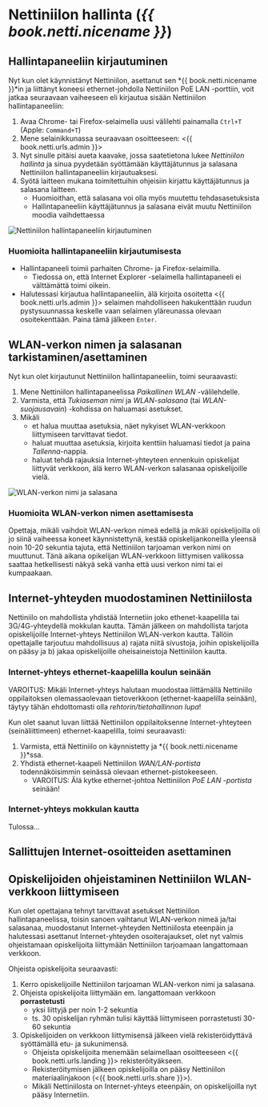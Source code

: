 # Nettiniilon hallinta (*{{ book.netti.nicename }}*)

## Hallintapaneeliin kirjautuminen

Nyt kun olet käynnistänyt Nettiniilon, asettanut sen *{{ book.netti.nicename }}*in ja liittänyt koneesi ethernet-johdolla Nettiniilon PoE LAN -porttiin, voit jatkaa seuraavaan vaiheeseen eli kirjautua sisään Nettiniilon hallintapaneeliin:

1. Avaa Chrome- tai Firefox-selaimella uusi välilehti painamalla `Ctrl+T` (Apple: `Command+T`)
2. Mene selainikkunassa seuraavaan osoitteeseen: <{{ book.netti.urls.admin }}>
3. Nyt sinulle pitäisi aueta kaavake, jossa saatetietona lukee *Nettiniilon hallinta* ja sinua pyydetään syöttämään käyttäjätunnus ja salasana Nettiniilon hallintapaneeliin kirjautuaksesi.
4. Syötä laitteen mukana toimitettuihin ohjeisiin kirjattu käyttäjätunnus ja salasana laitteen.
	- Huomioithan, että salasana voi olla myös muutettu tehdasasetuksista
	- Hallintapaneeliin käyttäjätunnus ja salasana eivät muutu Nettiniilon moodia vaihdettaessa

![Nettiniilon hallintapaneeliin kirjautuminen](http://placehold.it/600x300 "Nettiniilon hallintapaneeliin kirjautuminen (tulossa)")

### Huomioita hallintapaneeliin kirjautumisesta

- Hallintapaneeli toimii parhaiten Chrome- ja Firefox-selaimilla.
	- Tiedossa on, että Internet Explorer -selaimella hallintapaneeli ei välttämättä toimi oikein.
- Halutessasi kirjautua hallintapaneeliin, älä kirjoita osoitetta <{{ book.netti.urls.admin }}> selaimen mahdolliseen hakukenttään ruudun pystysuunnassa keskelle vaan selaimen yläreunassa olevaan osoitekenttään. Paina tämä jälkeen `Enter`.


## WLAN-verkon nimen ja salasanan tarkistaminen/asettaminen

Nyt kun olet kirjautunut Nettiniilon hallintapaneeliin, toimi seuraavasti:

1. Mene Nettiniilon hallintapaneelissa *Paikallinen WLAN* -välilehdelle.
2. Varmista, että *Tukiaseman nimi* ja *WLAN-salasana* (tai *WLAN-suojausavain*) -kohdissa on haluamasi asetukset.
3. Mikäli
	- et halua muuttaa asetuksia, näet nykyiset WLAN-verkkoon liittymiseen tarvittavat tiedot.
	- haluat muuttaa asetuksia, kirjoita kenttiin haluamasi tiedot ja paina *Tallenna*-nappia.
	- haluat tehdä rajauksia Internet-yhteyteen ennenkuin opiskelijat liittyvät verkkoon, älä kerro WLAN-verkon salasanaa opiskelijoille vielä.

![WLAN-verkon nimi ja salasana](http://placehold.it/600x300 "WLAN-verkon nimi ja salasana (tulossa)")

### Huomioita WLAN-verkon nimen asettamisesta

Opettaja, mikäli vaihdoit WLAN-verkon nimeä edellä ja mikäli opiskelijoilla oli jo siinä vaiheessa koneet käynnistettynä, kestää opiskelijankoneilla yleensä noin 10-20 sekuntia tajuta, että Nettiniilon tarjoaman verkon nimi on muuttunut. Tänä aikana opikelijan WLAN-verkkoon liittymisen valikossa saattaa hetkellisesti näkyä sekä vanha että uusi verkon nimi tai ei kumpaakaan.

## Internet-yhteyden muodostaminen Nettiniilosta

Nettiniilo on mahdollista yhdistää Internetiin joko ethenet-kaapelilla tai 3G/4G-yhteydellä mokkulan kautta. Tämän jälkeen on mahdollista tarjota opiskelijoille Internet-yhteys Nettiniilon WLAN-verkon kautta. Tällöin opettajalle tarjoutuu mahdollisuus a) rajata niitä sivustoja, joihin opiskelijoilla on pääsy ja b) jakaa opiskelijoille oheisaineistoja Nettiniilon kautta.

### Internet-yhteys ethernet-kaapelilla koulun seinään

VAROITUS: Mikäli Internet-yhteys halutaan muodostaa liittämällä Nettiniilo oppilaitoksen olemassaolevaan tietoverkkoon (ethernet-kaapelilla seinään), täytyy tähän ehdottomasti olla *rehtorin/tietohallinnon lupa*!

Kun olet saanut luvan liittää Nettiniilon oppilaitoksenne Internet-yhteyteen (seinäliittimeen) ethernet-kaapelilla, toimi seuraavasti:

1. Varmista, että Nettiniilo on käynnistetty ja *{{ book.netti.nicename }}*ssa.
2. Yhdistä ethernet-kaapeli Nettiniilon *WAN/LAN-portista* todennäköisimmin seinässä olevaan ethernet-pistokeeseen.
	- VAROITUS: Älä kytke ethernet-johtoa Nettiniilon *PoE LAN -portista* seinään!

### Internet-yhteys mokkulan kautta

Tulossa...

## Sallittujen Internet-osoitteiden asettaminen


## Opiskelijoiden ohjeistaminen Nettiniilon WLAN-verkkoon liittymiseen

Kun olet opettajana tehnyt tarvittavat asetukset Nettiniilon hallintapaneelissa, toisin sanoen vaihtanut WLAN-verkon nimeä ja/tai salasanaa, muodostanut Internet-yhteyden Nettiniilosta eteenpäin ja halutessasi asettanut Internet-yhteyden osoiterajaukset, olet nyt valmis ohjeistamaan opiskelijoita liittymään Nettiniilon tarjoamaan langattomaan verkkoon.

Ohjeista opiskelijoita seuraavasti:

1. Kerro opiskelijoille Nettiniilon tarjoaman WLAN-verkon nimi ja salasana.
2. Ohjeista opiskelijoita liittymään em. langattomaan verkkoon **porrastetusti**
	- yksi liittyjä per noin 1-2 sekuntia
	- ts. 30 opiskelijan ryhmän tulisi käyttää liittymiseen porrastetusti 30-60 sekuntia
3. Opiskelijoiden on verkkoon liittymisensä jälkeen vielä rekisteröidyttävä syöttämällä etu- ja sukunimensä.
	- Ohjeista opiskelijoita menemään selaimellaan osoitteeseen <{{ book.netti.urls.landing }}> rekisteröityäkseen.
	- Rekisteröitymisen jälkeen opiskelijoilla on pääsy Nettiniilon materiaalinjakoon (<{{ book.netti.urls.share }}>).
	- Mikäli Nettiniilosta on Internet-yhteys eteenpäin, on opiskelijoilla nyt pääsy Internetiin.

<!--
* Jos koulun koneilla käytössä proxy- eli välityspalvelin, on se otettava koneelta pois päältä, jotta Nettiniilon *{{ book.netti.nicename }}*a voi käyttää
* Ohjeista hallintapaneeliin meno aina <{{ book.netti.urls.admin }}>, ei http://nettiniilo.lan
-->